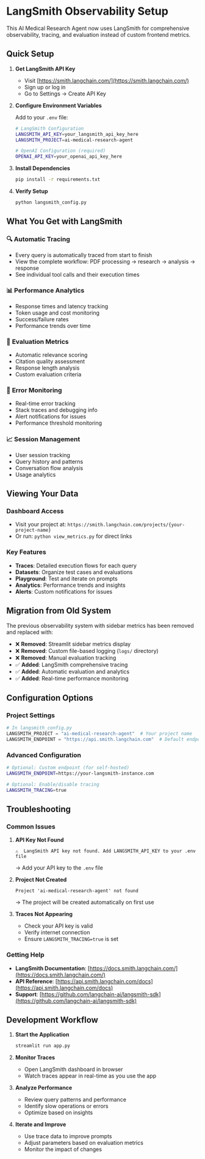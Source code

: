 # LangSmith Observability Setup

This AI Medical Research Agent now uses LangSmith for comprehensive observability, tracing, and evaluation instead of custom frontend metrics.

## Quick Setup

1. **Get LangSmith API Key**
   - Visit [https://smith.langchain.com/](https://smith.langchain.com/)
   - Sign up or log in
   - Go to Settings → Create API Key

2. **Configure Environment Variables**
   
   Add to your `.env` file:
   ```bash
   # LangSmith Configuration
   LANGSMITH_API_KEY=your_langsmith_api_key_here
   LANGSMITH_PROJECT=ai-medical-research-agent
   
   # OpenAI Configuration (required)
   OPENAI_API_KEY=your_openai_api_key_here
   ```

3. **Install Dependencies**
   ```bash
   pip install -r requirements.txt
   ```

4. **Verify Setup**
   ```bash
   python langsmith_config.py
   ```

## What You Get with LangSmith

### 🔍 **Automatic Tracing**
- Every query is automatically traced from start to finish
- View the complete workflow: PDF processing → research → analysis → response
- See individual tool calls and their execution times

### 📊 **Performance Analytics**
- Response times and latency tracking
- Token usage and cost monitoring
- Success/failure rates
- Performance trends over time

### 🎯 **Evaluation Metrics**
- Automatic relevance scoring
- Citation quality assessment
- Response length analysis
- Custom evaluation criteria

### 🚨 **Error Monitoring**
- Real-time error tracking
- Stack traces and debugging info
- Alert notifications for issues
- Performance threshold monitoring

### 📈 **Session Management**
- User session tracking
- Query history and patterns
- Conversation flow analysis
- Usage analytics

## Viewing Your Data

### Dashboard Access
- Visit your project at: `https://smith.langchain.com/projects/{your-project-name}`
- Or run: `python view_metrics.py` for direct links

### Key Features
- **Traces**: Detailed execution flows for each query
- **Datasets**: Organize test cases and evaluations  
- **Playground**: Test and iterate on prompts
- **Analytics**: Performance trends and insights
- **Alerts**: Custom notifications for issues

## Migration from Old System

The previous observability system with sidebar metrics has been removed and replaced with:

- ❌ **Removed**: Streamlit sidebar metrics display
- ❌ **Removed**: Custom file-based logging (`logs/` directory)
- ❌ **Removed**: Manual evaluation tracking
- ✅ **Added**: LangSmith comprehensive tracing
- ✅ **Added**: Automatic evaluation and analytics
- ✅ **Added**: Real-time performance monitoring

## Configuration Options

### Project Settings
```python
# In langsmith_config.py
LANGSMITH_PROJECT = "ai-medical-research-agent"  # Your project name
LANGSMITH_ENDPOINT = "https://api.smith.langchain.com"  # Default endpoint
```

### Advanced Configuration
```bash
# Optional: Custom endpoint (for self-hosted)
LANGSMITH_ENDPOINT=https://your-langsmith-instance.com

# Optional: Enable/disable tracing
LANGSMITH_TRACING=true
```

## Troubleshooting

### Common Issues

1. **API Key Not Found**
   ```
   ⚠️  LangSmith API key not found. Add LANGSMITH_API_KEY to your .env file
   ```
   → Add your API key to the `.env` file

2. **Project Not Created**
   ```
   Project 'ai-medical-research-agent' not found
   ```
   → The project will be created automatically on first use

3. **Traces Not Appearing**
   - Check your API key is valid
   - Verify internet connection
   - Ensure `LANGSMITH_TRACING=true` is set

### Getting Help

- **LangSmith Documentation**: [https://docs.smith.langchain.com/](https://docs.smith.langchain.com/)
- **API Reference**: [https://api.smith.langchain.com/docs](https://api.smith.langchain.com/docs)
- **Support**: [https://github.com/langchain-ai/langsmith-sdk](https://github.com/langchain-ai/langsmith-sdk)

## Development Workflow

1. **Start the Application**
   ```bash
   streamlit run app.py
   ```

2. **Monitor Traces**
   - Open LangSmith dashboard in browser
   - Watch traces appear in real-time as you use the app

3. **Analyze Performance**
   - Review query patterns and performance
   - Identify slow operations or errors
   - Optimize based on insights

4. **Iterate and Improve**
   - Use trace data to improve prompts
   - Adjust parameters based on evaluation metrics
   - Monitor the impact of changes